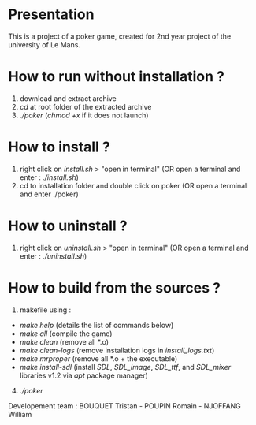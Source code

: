 # Presentation
This is a project of a poker game, created for 2nd year project of the university of Le Mans.

# How to run without installation ?
1) download and extract archive
2) *cd* at root folder of the extracted archive
3) *./poker* (*chmod +x* if it does not launch)
 
# How to install ?
1) right click on *install.sh* > "open in terminal" (OR open a terminal and enter : *./install.sh*)
2) cd to installation folder and double click on poker (OR open a terminal and enter ./poker)

# How to uninstall ?
1) right click on *uninstall.sh* > "open in terminal" (OR open a terminal and enter : *./uninstall.sh*)

# How to build from the sources ?
1) makefile using :
  - *make help*         (details the list of commands below)
  - *make all*          (compile the game)
  - *make clean*        (remove all \*.o)
  - *make clean-logs*        (remove installation logs in *install_logs.txt*)
  - *make mrproper*		  (remove all \*.o + the executable)
  - *make install-sdl*  (install *SDL*, *SDL_image*, *SDL_ttf*, and *SDL_mixer* libraries v1.2 via *apt* package manager)
4) *./poker*

Developement team : BOUQUET Tristan - POUPIN Romain - NJOFFANG William

